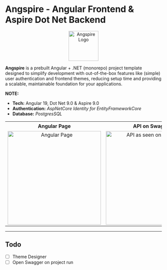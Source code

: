 # Angspire - Angular Frontend & Aspire Dot Net Backend
<div align="center">
  <img src="https://github.com/user-attachments/assets/7845aef3-3c6d-4f82-adc9-c5b14bc2a096" alt="Angspire Logo" width="96">
</div>

**Angspire** is a prebuilt Angular + .NET (monorepo) project template designed to simplify development with out-of-the-box features like (simple) user authentication and frontend themes, reducing setup time and providing a scalable, maintainable foundation for your applications.

**NOTE:**
- **Tech:** Angular 19, Dot Net 9.0 & Aspire 9.0
- **Authentication:** _AspNetCore Identity for EntityFrameworkCore_
- **Database:** _PostgresSQL_


<table>
  <tr>
    <th>Angular Page</th>
    <th>API on Swagger</th>
    <th>Aspire Dashboard</th>
  </tr>
  <tr>
    <td align="center">
      <img src="https://github.com/user-attachments/assets/95f863b6-0c7d-42f3-81c9-471d626a3df7" alt="Angular Page" width="300">
    </td>
    <td align="center">
      <img src="https://github.com/user-attachments/assets/a4e93984-b774-4cae-b8fd-f84f728e3d24" alt="API as seen on Swagger" width="300">
    </td>
    <td align="center">
      <img src="https://github.com/user-attachments/assets/180e2000-c313-4daf-977b-9aa86648c872" alt="Aspire Dashboard" width="300">
    </td>
  </tr>
</table>

---

## Todo
- [ ] Theme Designer
- [ ] Open Swagger on project run
